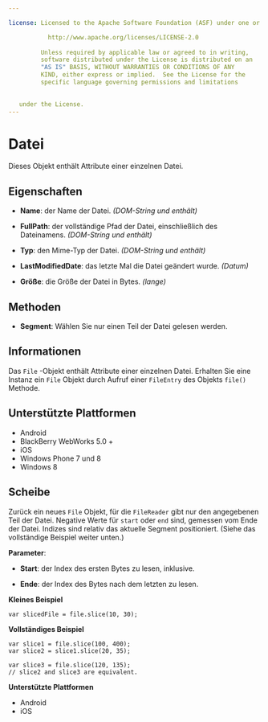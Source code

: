 ```yaml
---

license: Licensed to the Apache Software Foundation (ASF) under one or more contributor license agreements. See the NOTICE file distributed with this work for additional information regarding copyright ownership. The ASF licenses this file to you under the Apache License, Version 2.0 (the "License"); you may not use this file except in compliance with the License. You may obtain a copy of the License at

           http://www.apache.org/licenses/LICENSE-2.0
    
         Unless required by applicable law or agreed to in writing,
         software distributed under the License is distributed on an
         "AS IS" BASIS, WITHOUT WARRANTIES OR CONDITIONS OF ANY
         KIND, either express or implied.  See the License for the
         specific language governing permissions and limitations
    

   under the License.
---
```


# Datei

Dieses Objekt enthält Attribute einer einzelnen Datei.

## Eigenschaften

*   **Name**: der Name der Datei. *(DOM-String und enthält)*

*   **FullPath**: der vollständige Pfad der Datei, einschließlich des Dateinamens. *(DOM-String und enthält)*

*   **Typ**: den Mime-Typ der Datei. *(DOM-String und enthält)*

*   **LastModifiedDate**: das letzte Mal die Datei geändert wurde. *(Datum)*

*   **Größe**: die Größe der Datei in Bytes. *(lange)*

## Methoden

*   **Segment**: Wählen Sie nur einen Teil der Datei gelesen werden.

## Informationen

Das `File` -Objekt enthält Attribute einer einzelnen Datei. Erhalten Sie eine Instanz ein `File` Objekt durch Aufruf einer `FileEntry` des Objekts `file()` Methode.

## Unterstützte Plattformen

*   Android
*   BlackBerry WebWorks 5.0 +
*   iOS
*   Windows Phone 7 und 8
*   Windows 8

## Scheibe

Zurück ein neues `File` Objekt, für die `FileReader` gibt nur den angegebenen Teil der Datei. Negative Werte für `start` oder `end` sind, gemessen vom Ende der Datei. Indizes sind relativ das aktuelle Segment positioniert. (Siehe das vollständige Beispiel weiter unten.)

**Parameter**:

*   **Start**: der Index des ersten Bytes zu lesen, inklusive.

*   **Ende**: der Index des Bytes nach dem letzten zu lesen.

**Kleines Beispiel**

    var slicedFile = file.slice(10, 30);
    

**Vollständiges Beispiel**

    var slice1 = file.slice(100, 400);
    var slice2 = slice1.slice(20, 35);
    
    var slice3 = file.slice(120, 135);
    // slice2 and slice3 are equivalent.
    

**Unterstützte Plattformen**

*   Android
*   iOS